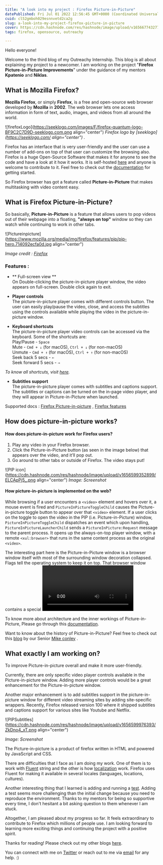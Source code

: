 ```yaml
---
title: "A look into my project : Firefox Picture-in-Picture"
datePublished: Fri Jul 01 2022 12:56:45 GMT+0000 (Coordinated Universal Time)
cuid: cl52gmboh029esnnvetd2ca2g
slug: a-look-into-my-project-firefox-picture-in-picture
cover: https://cdn.hashnode.com/res/hashnode/image/upload/v1656677432770/OE4B-Ks1s.webp
tags: firefox, opensource, outreachy

---
```


Hello everyone!

Welcome to the third blog of my Outreachy Internship.
This blog is all about explaining my project to a newcomer. 
I am working on the project "**Firefox Picture-in-Picture Improvements**" under the guidance of my mentors **Kpatenio** and **Niklas**.



## What is Mozilla Firefox?
**Mozilla Firefox**, or simply **Firefox**, is a free and open-source web browser developed by **Mozilla** in **2002**. The web browser lets one access information in form of text, audio, images, and videos from all around the world.

![firefoxLogo](https://seeklogo.com/images/F/firefox-quantum-logo-BF9C2C7D9D-seeklogo.com.png align="center")
*Firefox logo by [seeklogo](https://seeklogo.com/ align="center") .*

Firefox has an interface that is very user-friendly and the user can use a number of add-ons on top of that user can customize the browsing also. Firefox is a huge Open-Source Software that makes it for anyone to see the code and have a look at it how it works. It is self-hosted [here](https://hg.mozilla.org/mozilla-central/) and anyone is welcome to contribute to it. Feel free to check out the [documentation](https://firefox-source-docs.mozilla.org/setup/index.html#) for getting started.

So Firefox browser has got a feature called **Picture-in-Picture** that makes multitasking with video content easy.

## What is Firefox Picture-in-Picture?
So basically, **Picture-in-Picture** is a feature that allows users to pop videos out of their webpage into a floating, **"always on top"** window so they can watch while continuing to work in other tabs.

![Pictureinpicture](https://www.mozilla.org/media/img/firefox/features/pip/pip-hero.714092ecfa0d.jpg align="center")

*Image credit : [Firefox](https://www.mozilla.org/en-US/firefox/features/picture-in-picture/)*

### Features :

- ** Full-screen view ** <br/>
On Double-clicking the picture-in-picture player window, the video appears on full-screen. Double click again to exit.

- **Player controls**<br/>
The picture-in-picture player comes with different controls button. The user can easily play/pause the video, close, and access the subtitles using the controls available while playing the video in the picture-in-picture window.

- **Keyboard shortcuts** <br/>
The picture-in-picture player video controls can be accessed via the keyboard.
Some of the shortcuts are:<br/>
Play/Pause - `Space`<br/>
Mute - `Cmd + ↓` (for macOS), `Ctrl + ↓` (for non-macOS)<br/>
Unmute - `Cmd + ↑` (for macOS), `Ctrl + ↑` (for non-macOS)<br/>
Seek back 5 secs - `←`<br/>
Seek forward 5 secs - `→`<br/>

*To know all shortcuts, visit [here](https://support.mozilla.org/en-US/kb/about-picture-picture-firefox).*

- **Subtitles support**<br/>
The picture-in-picture player comes with subtitles and captions support. The subtitles or captions can be turned on the in-page video player, and they will appear in Picture-in-Picture when launched.

Supported docs : [Firefox Picture-in-picture](https://support.mozilla.org/en-US/kb/about-picture-picture-firefox) , [Firefox features](https://www.mozilla.org/en-US/firefox/features/picture-in-picture/)




## How does picture-in-picture works?

#### **How does picture-in-picture work for Firefox users?**

1. Play any video in your Firefox browser.
2. Click the Picture-in-Picture button (as seen in the image below) that appears over the video, and it’ll pop out.
3. Go around to other tabs or outside of Firefox. The video stays put!


![PIP icon](https://cdn.hashnode.com/res/hashnode/image/upload/v1656599352899/ELCApPj5_.png align="center")
*Image: Screenshot*


#### **How picture-in-picture is implemented on the web?**

While browsing if a user encounters a `<video>` element and hovers over it, a mouse event is fired and `PictureInPictureToggleChild` causes the Picture-in-picture toggle button to appear over that `<video>` element.
If a user clicks on the toggle to open the video in the PIP (i.e. Picture-in-Picture) window, `PictureInPictureToggleChild` dispatches an event which upon handling, `PictureInPictureLauncherChild` sends a `PictureInPicture:Request` message to the parent process. It opens up the always-on-top player window, with a remote `<xul:browser>` that runs in the same content process as the original `<video>`.

The interesting part here is the Picture-in-Picture window is a browser window itself with most of the surrounding window decoration collapsed. Flags tell the operating system to keep it on top. That browser window contains a special <video> element that runs in the same process as the originating tab.

To know more about architecture and the inner workings of Picture-in-Picture, Please go through this [documentation](https://firefox-source-docs.mozilla.org/toolkit/components/pictureinpicture/pictureinpicture/index.html).

Want to know about the history of Picture-in-Picture? Feel free to check out this [blog](https://hacks.mozilla.org/2020/01/how-we-built-picture-in-picture-in-firefox-desktop/) by our Senior [Mike conley](https://www.mikeconley.ca/blog) .






## What exactly I am working on?

To improve Picture-in-picture overall and make it more user-friendly.

Currently, there are only specific video player controls available in the Picture-in-picture window. Adding more player controls would be a great enhancement for the Picture-in-picture window.

Another major enhancement is to add subtitles support in the picture-in-picture window for different video streaming sites by adding site-specific wrappers.
Recently, Firefox released version 100 where it shipped subtitles and captions support for various sites like Youtube and Netflix.

![PIPSubtitles](https://cdn.hashnode.com/res/hashnode/image/upload/v1656599976393/ZkDno4_xT.png align="center")

*Image: Screenshot*

The Picture-in-picture is a product of firefox written in HTML and powered by JavaScript and CSS.

There are difficulties that I face as I am doing my work. One of them is to work with [Fluent](https://firefox-source-docs.mozilla.org/l10n/fluent/tutorial.html) string and the other is how [localization](https://firefox-source-docs.mozilla.org/l10n/index.html) work. Firefox uses Fluent for making it available in several locales (languages, locations, cultures).

Another interesting thing that I learned is adding and running a [test](https://firefox-source-docs.mozilla.org/testing/mochitest-plain/index.html). Adding a test seems more challenging than the initial change because you need to reproduce the environment. 
Thanks to my mentors for being so supportive every time, I don't hesitant a bit asking question to them whenever I am stuck.


Altogether, I am pleased about my progress so far. It feels extraordinary to contribute to Firefox which millions of people use. I am looking forward to learning more exciting things and continuing the project with a positive spirit. 

Thanks for reading! Please check out my other blogs [here](https://janvi01.hashnode.dev/).

You can connect with me on [Twitter](https://twitter.com/janvibajo01) or reach out to me via [email](mailto:janvibajo1@gmail.com) for any help. :)

